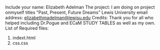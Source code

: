Include your name: Elizabeth Adelman
The project: I am doing on project onmyself titles "Past, Present, Future Dreams"
Lewis University email address: elizabethmadelman@lewisu.edu
Credits: Thank you for all who helped including Dr.Pogue and ECaM STUDY TABLES as well as my own. 
List of Required files: 
  1. indext.html
  2. css.css
